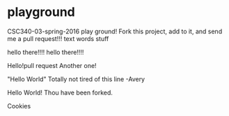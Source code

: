 # playground
CSC340-03-spring-2016 play ground!
Fork this project, add to it, and send me a pull request!!!
text words stuff

hello there!!!!
hello there!!!!

Hello!pull request
Another one!

"Hello World" Totally not tired of this line -Avery

Hello World! Thou have been forked.


Cookies
